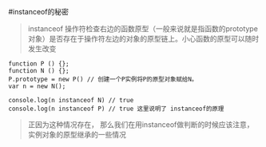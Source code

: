 #instanceof的秘密

> instanceof 操作符检查右边的函数原型（一般来说就是指函数的prototype对象）是否存在于操作符左边的对象的原型链上。小心函数的原型可以随时发生改变

    function P () {};
	function N () {};
	P.prototype = new P() // 创建一个P实例将P的原型对象赋给N。
	var n = new N();
	
	console.log(n instanceof N) // true
	console.log(n instanceof P) // true 这里说明了 instanceof的原理

> 正因为这种情况存在， 那么我们在用instanceof做判断的时候应该注意，实例对象的原型继承的一些情况